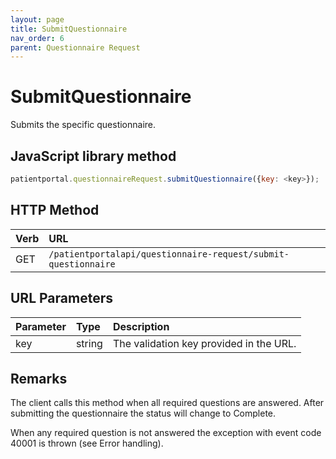 ```yaml
---
layout: page
title: SubmitQuestionnaire
nav_order: 6
parent: Questionnaire Request
---
```


# SubmitQuestionnaire

Submits the specific questionnaire.

## JavaScript library method

```javascript
patientportal.questionnaireRequest.submitQuestionnaire({key: <key>});
```

## HTTP Method

| Verb | URL                                               |
|:-----|:--------------------------------------------------|
| GET | `/patientportalapi/questionnaire-request/submit-questionnaire` |

## URL Parameters

| Parameter | Type   | Description                                                 |
|:----------|:-------|:------------------------------------------------------------|
| key | string | The validation key provided in the URL. |

## Remarks

The client calls this method when all required questions are answered. After submitting the questionnaire the status will change to Complete.

When any required question is not answered the exception with event code 40001 is thrown (see Error handling).
